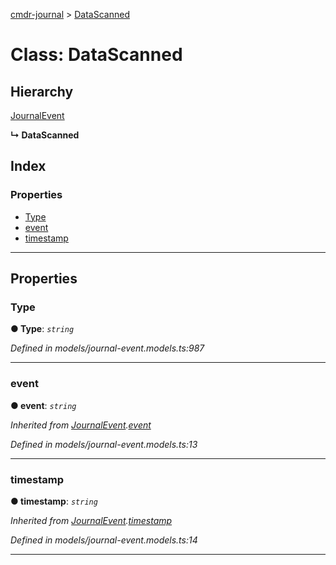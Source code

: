 [cmdr-journal](../README.md) > [DataScanned](../classes/datascanned.md)



# Class: DataScanned

## Hierarchy


 [JournalEvent](journalevent.md)

**↳ DataScanned**







## Index

### Properties

* [Type](datascanned.md#type)
* [event](datascanned.md#event)
* [timestamp](datascanned.md#timestamp)



---
## Properties
<a id="type"></a>

###  Type

**●  Type**:  *`string`* 

*Defined in models/journal-event.models.ts:987*





___

<a id="event"></a>

###  event

**●  event**:  *`string`* 

*Inherited from [JournalEvent](journalevent.md).[event](journalevent.md#event)*

*Defined in models/journal-event.models.ts:13*





___

<a id="timestamp"></a>

###  timestamp

**●  timestamp**:  *`string`* 

*Inherited from [JournalEvent](journalevent.md).[timestamp](journalevent.md#timestamp)*

*Defined in models/journal-event.models.ts:14*





___


